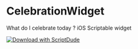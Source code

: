 # CelebrationWidget
What do I celebrate today ? iOS Scriptable widget

[![Download with ScriptDude](https://scriptdu.de/download.svg)](https://scriptdu.de?name=CelebrationWidget&source=https%3A%2F%2Fraw.githubusercontent.com%2FGamma-Software%2FCelebrationWidget%2Frefs%2Fheads%2Fmain%2Fcelebration-widget.js&docs=https%3A%2F%2Fgithub.com%2FGamma-Software%2FCelebrationWidget%2Ftree%2Fmain)
